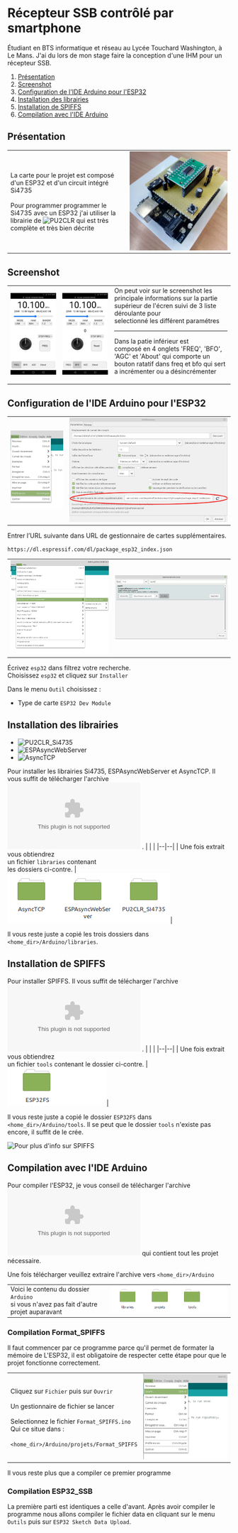 ﻿# Récepteur SSB contrôlé par smartphone
Étudiant en BTS informatique et réseau au Lycée Touchard Washington, à Le Mans. J'ai du lors de mon stage faire la conception d'une IHM pour un récepteur SSB.

 1. [Présentation](https://github.com/BenjaminNeveu/ESP32_Si4735_Control_by_WiFi#pr%C3%A9sentation)
 2. [Screenshot](https://github.com/BenjaminNeveu/ESP32_Si4735_Control_by_WiFi#screenshot)
 3. [Configuration de l'IDE Arduino pour l'ESP32](https://github.com/BenjaminNeveu/ESP32_Si4735_Control_by_WiFi#configuration-de-lide-arduino-pour-lesp32)
 4. [Installation des librairies](https://github.com/BenjaminNeveu/ESP32_Si4735_Control_by_WiFi#installation-des-librairies)  
 5. [Installation de SPIFFS](https://github.com/BenjaminNeveu/ESP32_Si4735_Control_by_WiFi#installation-de-spiffs)
 6. [Compilation avec l'IDE Arduino](https://github.com/BenjaminNeveu/ESP32_Si4735_Control_by_WiFi#compilation-avec-lide-arduino)

## Présentation

|  |  |
|--|--|
| La carte pour le projet est composé d'un ESP32 et d'un circuit intégré Si4735 <br> <br> Pour programmer programmer le Si4735 avec un ESP32 j'ai utiliser la librairie de ![PU2CLR](https://github.com/pu2clr/SI4735) qui est très complète et très bien décrite| ![](04_extras/montage/img_montage2.jpg)|


## Screenshot

|  |  |  |
|--|--|--|
| ![](04_extras/screenshot/ssb_freq.jpg) | ![](04_extras/screenshot/ssb_bfo.jpg) |On peut voir sur le screenshot les <br>principale informations sur la partie supérieur de l'écren suivi de 3 liste déroulante pour <br>selectionné les différent paramétres <br> <hr>Dans la patie inférieur est <br>composé en 4 onglets 'FREQ', 'BFO', 'AGC' et 'About' qui comporte un bouton ratatif dans freq et bfo qui sert a incrémenter ou a désincrémenter <br><br>|

## Configuration de l'IDE Arduino pour l'ESP32

|  |  |
|--|--|
| ![](04_extras/screen-install-readme/config_IDE_Arduino.png) | ![](04_extras/screen-install-readme/capture_pref.png) |

Entrer l’URL suivante dans URL de gestionnaire de cartes supplémentaires.
	
	https://dl.espressif.com/dl/package_esp32_index.json

|  |  |
|--|--|
| ![](04_extras/screen-install-readme/Capture_outil_gestion.png) | ![](04_extras/screen-install-readme/capture_gestion.png) |

Écrivez ```esp32``` dans filtrez votre recherche. <br>Choisissez ```esp32``` et cliquez sur ``Installer``

Dans le menu ``Outil`` choisissez :
* Type de carte ``ESP32 Dev Module``

## Installation des librairies

 - ![PU2CLR_Si4735](https://github.com/pu2clr/SI4735) 
 - ![ESPAsyncWebServer](https://github.com/me-no-dev/ESPAsyncWebServer)
 - ![AsyncTCP](https://github.com/me-no-dev/AsyncTCP)
 
 Pour installer les librairies Si4735, ESPAsyncWebServer et AsyncTCP. Il vous suffit de télécharger l'archive ![libraries.zip](https://github.com/BenjaminNeveu/ESP32_Si4735_Control_by_WiFi/raw/master/02_libraries/libraries.zip) .
|  |  |
|--|--|
| Une fois extrait vous obtiendrez <br> un fichier ````libraries```` contenant <br> les dossiers ci-contre. |![](04_extras/screen-install-readme/fichier_libraries.png)|

Il vous reste juste a copié les trois dossiers dans ````<home_dir>/Arduino/libraries````.

## Installation de SPIFFS

Pour installer SPIFFS. Il vous suffit de télécharger l'archive <br>![tools.zip](https://github.com/BenjaminNeveu/ESP32_Si4735_Control_by_WiFi/raw/master/03_SPIFFS_tools/tools.zip) .
|  |  |
|--|--|
| Une fois extrait vous obtiendrez <br>un fichier ````tools```` contenant  le dossier ci-contre. |![](04_extras/screen-install-readme/fichier_tools.png)|

Il vous reste juste a copié le dossier ````ESP32FS```` dans ````<home_dir>/Arduino/tools````. Il se peut que le dossier ```tools``` n'existe pas encore, il suffit de le crée.

![Pour plus d'info sur SPIFFS](https://github.com/BenjaminNeveu/ESP32_Si4735_Control_by_WiFi/blob/master/03_SPIFFS_tools)



## Compilation avec l'IDE Arduino

Pour compiler l'ESP32, je vous conseil de télécharger l'archive ![projets.zip](https://github.com/BenjaminNeveu/ESP32_Si4735_Control_by_WiFi/raw/master/01_Projets/projets.zip) qui contient tout les projet nécessaire.

Une fois télécharger veuillez extraire l'archive vers ```<home_dir>/Arduino```

|  |  |
|--|--|
| Voici le contenu du dossier ``Arduino``<br> si vous n'avez pas fait d'autre projet auparavant | ![](04_extras/screen-install-readme/contenu_arduino.png) |

### Compilation Format_SPIFFS

Il faut commencer par ce programme parce qu'il permet de formater la mémoire de L'ESP32, il est obligatoire de respecter cette étape pour que le projet fonctionne correctement.

|  |  |
|--|--|
|Cliquez sur ``Fichier`` puis sur ``Ouvrir``<br><br>Un gestionnaire de fichier se lancer<br><br>Selectionnez le fichier ```Format_SPIFFS.ino```<br>Qui ce situe dans :<br><br>``<home_dir>/Arduino/projets/Format_SPIFFS`` |![](04_extras/screen-install-readme/Fichier_ouvrir.png) |


Il vous reste plus que a compiler ce premier programme

### Compilation ESP32_SSB

La première parti est identiques a celle d'avant.
Après avoir compiler le programme nous allons compiler le fichier data en cliquant sur le menu ``Outils`` puis sur ``ESP32 Sketch Data Upload``.
